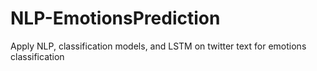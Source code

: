 # NLP-EmotionsPrediction
Apply NLP, classification models, and LSTM on twitter text for emotions classification
